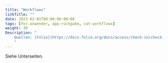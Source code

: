 ```yaml
---
title: "Workflows"
linkTitle: ""
date: 2023-02-01T00:00:00-00:00
tags: [for-anwender, app-rückgabe, cat-workflows]
weight: 30
Description: "
    Quellen: [Folio](https://docs.folio.org/docs/access/check-in/checkin/) <!-- & [GBV](https://info.gebev.de/pages/viewpage.action?pageId=843317294) -->
    "
---
```


Siehe Unterseiten.
